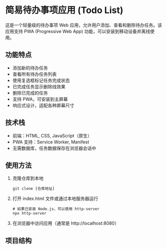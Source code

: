 # 简易待办事项应用 (Todo List)

这是一个轻量级的待办事项 Web 应用，允许用户添加、查看和删除待办任务。该应用支持 PWA (Progressive Web App) 功能，可以安装到移动设备并离线使用。

## 功能特点

- 添加新的待办任务
- 查看所有待办任务列表
- 使用复选框标记任务完成状态
- 已完成任务显示删除线效果
- 删除已完成的任务
- 支持 PWA，可安装到主屏幕
- 响应式设计，适配各种屏幕尺寸

## 技术栈

- 前端：HTML, CSS, JavaScript（原生）
- PWA 支持：Service Worker, Manifest
- 无需数据库，任务数据保存在浏览器会话中

## 使用方法

1. 克隆仓库到本地
   ```
   git clone [仓库地址]
   ```

2. 打开 index.html 文件或通过本地服务器运行
   ```
   # 如果已安装 Node.js，可以使用 http-server
   npx http-server
   ```

3. 在浏览器中访问应用（通常是 http://localhost:8080）

## 项目结构

```